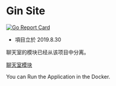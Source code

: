 # Gin Site
[![Go Report Card](https://goreportcard.com/badge/github.com/sdttttt/gin-websocket-dome)](https://goreportcard.com/report/github.com/sdttttt/gin-websocket-dome)

* 項目立於 2019.8.30

聊天室的模块已经从该项目中分离。

[聊天室模块](https://github.com/sdttttt/gin-chat)

You can Run the Application in the Docker.


